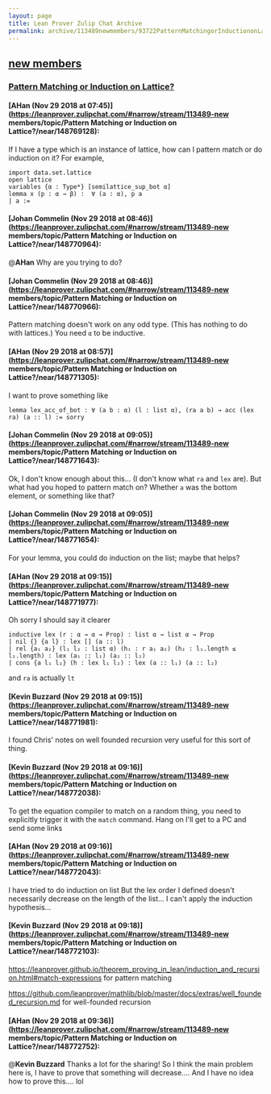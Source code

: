 ```yaml
---
layout: page
title: Lean Prover Zulip Chat Archive 
permalink: archive/113489newmembers/93722PatternMatchingorInductiononLattice.html
---
```


## [new members](index.html)
### [Pattern Matching or Induction on Lattice?](93722PatternMatchingorInductiononLattice.html)

#### [AHan (Nov 29 2018 at 07:45)](https://leanprover.zulipchat.com/#narrow/stream/113489-new members/topic/Pattern Matching or Induction on Lattice?/near/148769128):
If I have a type which is an instance of lattice, how can I pattern match or do induction on it?
For example,
```lean
import data.set.lattice
open lattice
variables {α : Type*} [semilattice_sup_bot α]
lemma x (p : α → β) :  ∀ (a : α), p a
| a :=
```

#### [Johan Commelin (Nov 29 2018 at 08:46)](https://leanprover.zulipchat.com/#narrow/stream/113489-new members/topic/Pattern Matching or Induction on Lattice?/near/148770964):
@**AHan** Why are you trying to do?

#### [Johan Commelin (Nov 29 2018 at 08:46)](https://leanprover.zulipchat.com/#narrow/stream/113489-new members/topic/Pattern Matching or Induction on Lattice?/near/148770966):
Pattern matching doesn't work on any odd type. (This has nothing to do with lattices.) You need `α` to be inductive.

#### [AHan (Nov 29 2018 at 08:57)](https://leanprover.zulipchat.com/#narrow/stream/113489-new members/topic/Pattern Matching or Induction on Lattice?/near/148771305):
I want to prove something like
```lean
lemma lex_acc_of_bot : ∀ (a b : α) (l : list α), (ra a b) → acc (lex ra) (a :: l) := sorry
```

#### [Johan Commelin (Nov 29 2018 at 09:05)](https://leanprover.zulipchat.com/#narrow/stream/113489-new members/topic/Pattern Matching or Induction on Lattice?/near/148771643):
Ok, I don't know enough about this... (I don't know what `ra` and `lex` are). But what had you hoped to pattern match on? Whether `a` was the bottom element, or something like that?

#### [Johan Commelin (Nov 29 2018 at 09:05)](https://leanprover.zulipchat.com/#narrow/stream/113489-new members/topic/Pattern Matching or Induction on Lattice?/near/148771654):
For your lemma, you could do induction on the list; maybe that helps?

#### [AHan (Nov 29 2018 at 09:15)](https://leanprover.zulipchat.com/#narrow/stream/113489-new members/topic/Pattern Matching or Induction on Lattice?/near/148771977):
Oh sorry I should say it clearer
```lean
inductive lex (r : α → α → Prop) : list α → list α → Prop
| nil {} {a l} : lex [] (a :: l)
| rel {a₁ a₂} (l₁ l₂ : list α) (h₁ : r a₁ a₂) (h₂ : l₁.length ≤ l₂.length) : lex (a₁ :: l₁) (a₂ :: l₂)
| cons {a l₁ l₂} (h : lex l₁ l₂) : lex (a :: l₁) (a :: l₂)
```
and `ra` is actually `lt`

#### [Kevin Buzzard (Nov 29 2018 at 09:15)](https://leanprover.zulipchat.com/#narrow/stream/113489-new members/topic/Pattern Matching or Induction on Lattice?/near/148771981):
I found Chris' notes on well founded recursion very useful for this sort of thing.

#### [Kevin Buzzard (Nov 29 2018 at 09:16)](https://leanprover.zulipchat.com/#narrow/stream/113489-new members/topic/Pattern Matching or Induction on Lattice?/near/148772038):
To get the equation compiler to match on a random thing, you need to explicitly trigger it with the `match` command. Hang on I'll get to a PC and send some links

#### [AHan (Nov 29 2018 at 09:16)](https://leanprover.zulipchat.com/#narrow/stream/113489-new members/topic/Pattern Matching or Induction on Lattice?/near/148772043):
I have tried to do induction on list
But the lex order I defined doesn't necessarily decrease on the length of the list... I can't apply the induction hypothesis...

#### [Kevin Buzzard (Nov 29 2018 at 09:18)](https://leanprover.zulipchat.com/#narrow/stream/113489-new members/topic/Pattern Matching or Induction on Lattice?/near/148772103):
https://leanprover.github.io/theorem_proving_in_lean/induction_and_recursion.html#match-expressions for pattern matching

https://github.com/leanprover/mathlib/blob/master/docs/extras/well_founded_recursion.md for well-founded recursion

#### [AHan (Nov 29 2018 at 09:36)](https://leanprover.zulipchat.com/#narrow/stream/113489-new members/topic/Pattern Matching or Induction on Lattice?/near/148772752):
@**Kevin Buzzard**  Thanks a lot for the sharing!
So I think the main problem here is, I have to prove that something will decrease....
And I have no idea how to prove this.... lol

